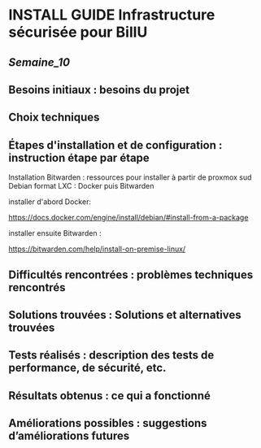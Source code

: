 
# **INSTALL GUIDE Infrastructure sécurisée pour BillU**
## _Semaine_10_


## **Besoins initiaux : besoins du projet**



## **Choix techniques**



## **Étapes d'installation et de configuration : instruction étape par étape**

Installation Bitwarden :
ressources pour installer à partir de proxmox sud Debian format LXC : Docker puis Bitwarden

installer d'abord Docker:

https://docs.docker.com/engine/install/debian/#install-from-a-package

installer ensuite Bitwarden :

https://bitwarden.com/help/install-on-premise-linux/
 
## **Difficultés rencontrées : problèmes techniques rencontrés**



## **Solutions trouvées : Solutions et alternatives trouvées**



## **Tests réalisés : description des tests de performance, de sécurité, etc.**


## **Résultats obtenus : ce qui a fonctionné**


## **Améliorations possibles : suggestions d’améliorations futures**

